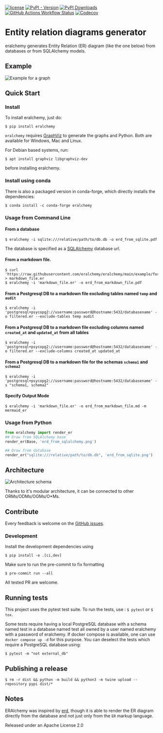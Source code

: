 [![license](https://img.shields.io/badge/License-Apache%202.0-yellow?logo=opensourceinitiative&logoColor=white)](LICENSE)
[![PyPI - Version](https://img.shields.io/pypi/v/eralchemy?logo=pypi&logoColor=white)](https://pypi.org/project/ERAlchemy/)
[![PyPI Downloads](https://img.shields.io/pypi/dm/eralchemy?logo=pypi&logoColor=white)](https://pypi.org/project/eralchemy/)
[![GitHub Actions Workflow Status](https://img.shields.io/github/actions/workflow/status/eralchemy/eralchemy/unit.yaml?logo=github&logoColor=white)](https://github.com/eralchemy/eralchemy/actions/workflows/unit.yaml)
[![Codecov](https://img.shields.io/codecov/c/github/eralchemy/eralchemy?logo=codecov&logoColor=white)](https://app.codecov.io/gh/eralchemy/eralchemy)

# Entity relation diagrams generator

eralchemy generates Entity Relation (ER) diagram (like the one below) from databases or from SQLAlchemy models.

## Example

![Example for a graph](https://raw.githubusercontent.com/eralchemy/eralchemy/main/docs/_static/forum.svg "Example for a simple Forum")

## Quick Start

### Install

To install eralchemy, just do:

    $ pip install eralchemy

`eralchemy` requires [GraphViz](http://www.graphviz.org/download) to generate the graphs and Python. Both are available for Windows, Mac and Linux.

For Debian based systems, run:

    $ apt install graphviz libgraphviz-dev

before installing eralchemy.

### Install using conda

There is also a packaged version in conda-forge, which directly installs the dependencies:

    $ conda install -c conda-forge eralchemy

### Usage from Command Line

#### From a database

    $ eralchemy -i sqlite:///relative/path/to/db.db -o erd_from_sqlite.pdf

The database is specified as a [SQLAlchemy](https://docs.sqlalchemy.org/en/20/core/engines.html#database-urls)
database url.

#### From a markdown file.

    $ curl 'https://raw.githubusercontent.com/eralchemy/eralchemy/main/example/forum.er' > markdown_file.er
    $ eralchemy -i 'markdown_file.er' -o erd_from_markdown_file.pdf

#### From a Postgresql DB to a markdown file excluding tables named `temp` and `audit`

    $ eralchemy -i 'postgresql+psycopg2://username:password@hostname:5432/databasename' -o filtered.er --exclude-tables temp audit

#### From a Postgresql DB to a markdown file excluding columns named `created_at` and `updated_at` from all tables

    $ eralchemy -i 'postgresql+psycopg2://username:password@hostname:5432/databasename' -o filtered.er --exclude-columns created_at updated_at

#### From a Postgresql DB to a markdown file for the schemas `schema1` and `schema2`

    $ eralchemy -i 'postgresql+psycopg2://username:password@hostname:5432/databasename' -s "schema1, schema2"

#### Specify Output Mode

    $ eralchemy -i 'markdown_file.er' -o erd_from_markdown_file.md -m mermaid_er

### Usage from Python

```python
from eralchemy import render_er
## Draw from SQLAlchemy base
render_er(Base, 'erd_from_sqlalchemy.png')

## Draw from database
render_er("sqlite:///relative/path/to/db.db", 'erd_from_sqlite.png')
```

## Architecture

![Architecture schema](https://raw.githubusercontent.com/eralchemy/eralchemy/main/docs/_static/eralchemy_architecture.png "Architecture schema")

Thanks to it's modular architecture, it can be connected to other ORMs/ODMs/OGMs/O\*Ms.

## Contribute

Every feedback is welcome on the [GitHub issues](https://github.com/eralchemy/eralchemy/issues).

### Development

Install the development dependencies using

    $ pip install -e .[ci,dev]

Make sure to run the pre-commit to fix formatting

    $ pre-commit run --all

All tested PR are welcome.

## Running tests

This project uses the pytest test suite.
To run the tests, use : `$ pytest` or `$ tox`.

Some tests require having a local PostgreSQL database with a schema named test in a database
named test all owned by a user named eralchemy with a password of eralchemy.
If docker compose is available, one can use `docker compose up -d` for this purpose.
You can deselect the tests which require a PostgreSQL database using:

    $ pytest -m "not external_db"

## Publishing a release

    $ rm -r dist && python -m build && python3 -m twine upload --repository pypi dist/*

## Notes

ERAlchemy was inspired by [erd](https://github.com/BurntSushi/erd), though it is able to render the ER diagram directly
from the database and not just only from the `ER` markup language.

Released under an Apache License 2.0

